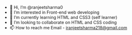 - 👋 Hi, I’m @ranjeetsharma0
- 👀 I’m interested in Front-end web developing
- 🌱 I’m currently learning HTML and CSS3 (self learner)
- 💞️ I’m looking to collaborate on HTML and CSS coding
- 📫 How to reach me Email - iranjeetsharma218@gmail.com

<!---
ranjeetsharma0/ranjeetsharma0 is a ✨ special ✨ repository because its `README.md` (this file) appears on your GitHub profile.
You can click the Preview link to take a look at your changes.
--->
